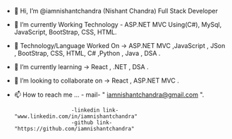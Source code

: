 - 👋 Hi, I’m @iamnishantchandra (Nishant Chandra) Full Stack Developer
- 👀 I’m currently Working Technology - ASP.NET MVC Using(C#), MySql, JavaScript, BootStrap, CSS, HTML.
- 👀 Technology/Language Worked On ->   ASP.NET MVC ,JavaScript , JSon , BootStrap, CSS, HTML, C# ,Python , Java , DSA .
- 🌱 I’m currently learning -> React , .NET , DSA .
- 💞️ I’m looking to collaborate on -> React , ASP.NET MVC .
- 📫 How to reach me ...   - mail- " iamnishantchandra@gmail.com ".
                        
                        -linkedin link- "www.linkedin.com/in/iamnishantchandra" 
                        -github link- "https://github.com/iamnishantchandra"



<!--
**iamnishantchandra/iamnishantchandra** is a ✨ _special_ ✨ repository because its `README.md` (this file) appears on your GitHub profile.

Here are some ideas to get you started:

- 🔭 I’m currently working on ...
- 🌱 I’m currently learning ...
- 👯 I’m looking to collaborate on ...
- 🤔 I’m looking for help with ...
- 💬 Ask me about ...
- 📫 How to reach me: ...
- 😄 Pronouns: ...
- ⚡ Fun fact: ...
-->
